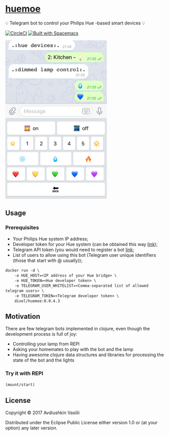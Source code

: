 # [huemoe](https://github.com/dixel/huemoe)
💡 Telegram bot to control your Philips Hue -based smart devices 💡

[![CircleCI](https://circleci.com/gh/dixel/huemoe.svg?style=svg)](https://circleci.com/gh/dixel/huemoe)
[![Built with Spacemacs](https://cdn.rawgit.com/syl20bnr/spacemacs/442d025779da2f62fc86c2082703697714db6514/assets/spacemacs-badge.svg)](http://spacemacs.org)

![](./pic/screenshot.png)

## Usage

### Prerequisites
- Your Philips Hue system IP address;
- Developer token for your Hue system (can be obtained this way [link](https://developers.meethue.com/documentation/getting-started));
- Telegram API token (you would need to register a bot [link](https://core.telegram.org/bots#6-botfather);
- List of users to allow using this bot (Telegram user unique identifiers (those that start with @ usually));

```
docker run -d \
    -e HUE_HOST=<IP address of your Hue bridge> \
    -e HUE_TOKEN=<Hue developer token> \
    -e TELEGRAM_USER_WHITELIST=<Comma-separated list of allowed telegram users> \
    -e TELEGRAM_TOKEN=<Telegram developer token> \
    dixel/huemoe:0.0.4.3
```

## Motivation
There are few telegram bots implemented in clojure, even though the development process
is full of joy:
- Controlling your lamp from REPl
- Asking your homemates to play with the bot and the lamp
- Having awesome clojure data structures and libraries for processing the state of the bot and the lights


### Try it with REPl

```clojure
(mount/start)
```

## License

Copyright © 2017 Avdiushkin Vasilii

Distributed under the Eclipse Public License either version 1.0 or (at your option) any later version.
